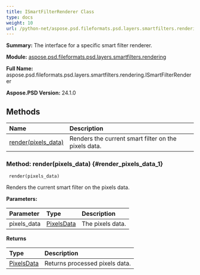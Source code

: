 ```yaml
---
title: ISmartFilterRenderer Class
type: docs
weight: 10
url: /python-net/aspose.psd.fileformats.psd.layers.smartfilters.rendering/ismartfilterrenderer/
---
```


**Summary:** The interface for a specific smart filter renderer.

**Module:** [aspose.psd.fileformats.psd.layers.smartfilters.rendering](/psd/python-net/aspose.psd.fileformats.psd.layers.smartfilters.rendering/)

**Full Name:** aspose.psd.fileformats.psd.layers.smartfilters.rendering.ISmartFilterRenderer

**Aspose.PSD Version:** 24.1.0

## **Methods**
| **Name** | **Description** |
| :- | :- |
| [render(pixels_data)](#render_pixels_data_1) | Renders the current smart filter on the pixels data. |


### Method: render(pixels_data) {#render_pixels_data_1}


```
 render(pixels_data) 
```

Renders the current smart filter on the pixels data.

**Parameters:**

| Parameter | Type | Description |
| :- | :- | :- |
| pixels_data | [PixelsData](/psd/python-net/aspose.psd/pixelsdata) | The pixels data. |

**Returns**

| Type | Description |
| :- | :- |
| [PixelsData](/psd/python-net/aspose.psd/pixelsdata) | Returns processed pixels data. |


